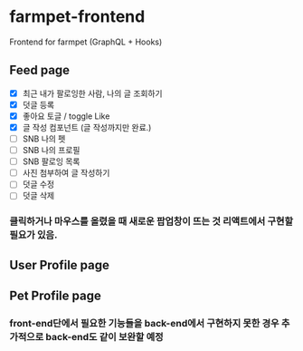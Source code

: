 # farmpet-frontend

Frontend for farmpet (GraphQL + Hooks)

## Feed page

- [x] 최근 내가 팔로잉한 사람, 나의 글 조회하기
- [x] 덧글 등록
- [x] 좋아요 토글 / toggle Like
- [x] 글 작성 컴포넌트 (글 작성까지만 완료.)
- [ ] SNB 나의 펫
- [ ] SNB 나의 프로필
- [ ] SNB 팔로잉 목록
- [ ] 사진 첨부하여 글 작성하기
- [ ] 덧글 수정
- [ ] 덧글 삭제

### 클릭하거나 마우스를 올렸을 때 새로운 팝업창이 뜨는 것 리액트에서 구현할 필요가 있음.

## User Profile page

## Pet Profile page

### front-end단에서 필요한 기능들을 back-end에서 구현하지 못한 경우 추가적으로 back-end도 같이 보완할 예정
